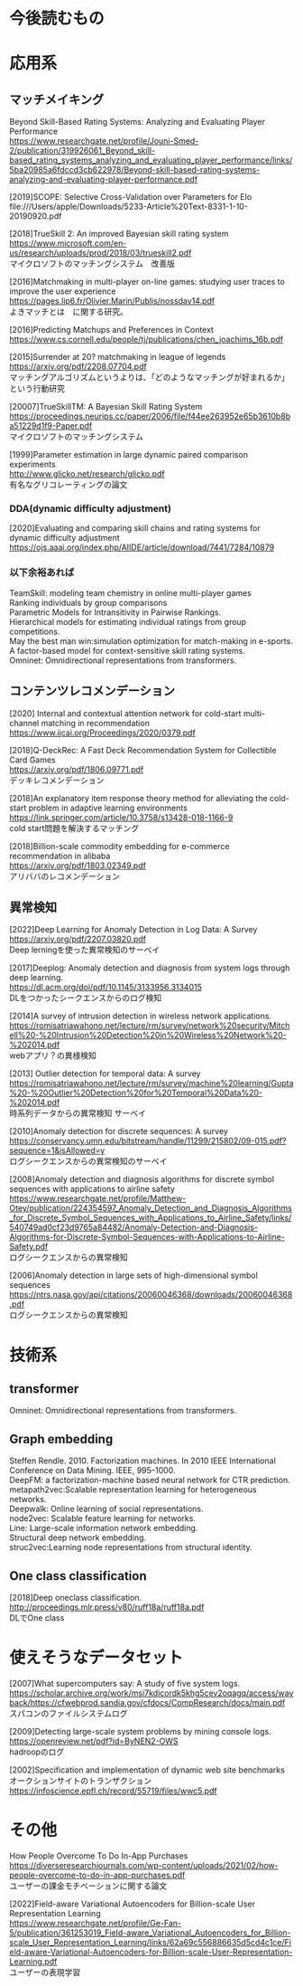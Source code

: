 # 今後読むもの 
# 応用系  
## マッチメイキング   
Beyond Skill-Based Rating Systems: Analyzing and Evaluating Player Performance  
https://www.researchgate.net/profile/Jouni-Smed-2/publication/319926061_Beyond_skill-based_rating_systems_analyzing_and_evaluating_player_performance/links/5ba20985a6fdccd3cb622978/Beyond-skill-based-rating-systems-analyzing-and-evaluating-player-performance.pdf  
  
[2019]SCOPE: Selective Cross-Validation over Parameters for Elo  
file:///Users/apple/Downloads/5233-Article%20Text-8331-1-10-20190920.pdf  
  

[2018]TrueSkill 2: An improved Bayesian skill rating system  
https://www.microsoft.com/en-us/research/uploads/prod/2018/03/trueskill2.pdf  
マイクロソフトのマッチングシステム　改善版  

[2016]Matchmaking in multi-player on-line games: studying user traces to improve the user experience  
https://pages.lip6.fr/Olivier.Marin/Publis/nossdav14.pdf  
よきマッチとは　に関する研究。

[2016]Predicting Matchups and Preferences in Context  
https://www.cs.cornell.edu/people/tj/publications/chen_joachims_16b.pdf  
  
[2015]Surrender at 20? matchmaking in league of legends  
https://arxiv.org/pdf/2208.07704.pdf  
マッチングアルゴリズムというよりは、「どのようなマッチングが好まれるか」という行動研究  
  
[20007]TrueSkillTM: A Bayesian Skill Rating System  
https://proceedings.neurips.cc/paper/2006/file/f44ee263952e65b3610b8ba51229d1f9-Paper.pdf  
マイクロソフトのマッチングシステム  
  
[1999]Parameter estimation in large dynamic paired comparison experiments  
http://www.glicko.net/research/glicko.pdf  
有名なグリコレーティングの論文  

### DDA(dynamic difficulty adjustment)  
[2020]Evaluating and comparing skill chains and rating systems for dynamic difficulty adjustment  
https://ojs.aaai.org/index.php/AIIDE/article/download/7441/7284/10879  

### 以下余裕あれば  
TeamSkill: modeling team chemistry in online multi-player games  
Ranking individuals by group comparisons  
Parametric Models for Intransitivity in Pairwise Rankings.  
Hierarchical models for estimating individual ratings from group competitions.  
May the best man win:simulation optimization for match-making in e-sports.  
A factor-based model for context-sensitive skill rating systems.  
Omninet: Omnidirectional representations from transformers. 
## コンテンツレコメンデーション  
[2020] Internal and contextual attention network for cold-start multi-channel matching in recommendation  
https://www.ijcai.org/Proceedings/2020/0379.pdf  
  
[2018]Q-DeckRec: A Fast Deck Recommendation System  for Collectible Card Games  
https://arxiv.org/pdf/1806.09771.pdf  
デッキレコメンデーション  
  
[2018]An explanatory item response theory method for alleviating the cold-start problem in adaptive learning environments  
https://link.springer.com/article/10.3758/s13428-018-1166-9  
cold start問題を解決するマッチング  
  
[2018]Billion-scale commodity embedding for e-commerce recommendation in alibaba  
https://arxiv.org/pdf/1803.02349.pdf  
アリババのレコメンデーション  
  
## 異常検知  
[2022]Deep Learning for Anomaly Detection in Log Data: A Survey  
https://arxiv.org/pdf/2207.03820.pdf  
Deep lerningを使った異常検知のサーベイ  
  
[2017]Deeplog: Anomaly detection and diagnosis from system logs through deep learning.  
https://dl.acm.org/doi/pdf/10.1145/3133956.3134015  
DLをつかったシークエンスからのログ検知  
  
[2014]A survey of intrusion detection in wireless network applications.   
https://romisatriawahono.net/lecture/rm/survey/network%20security/Mitchell%20-%20Intrusion%20Detection%20in%20Wireless%20Network%20-%202014.pdf  
webアプリ？の異様検知

[2013] Outlier detection for temporal data: A survey  
https://romisatriawahono.net/lecture/rm/survey/machine%20learning/Gupta%20-%20Outlier%20Detection%20for%20Temporal%20Data%20-%202014.pdf  
時系列データからの異常検知 サーベイ  
  
[2010]Anomaly detection for discrete sequences: A survey  
https://conservancy.umn.edu/bitstream/handle/11299/215802/09-015.pdf?sequence=1&isAllowed=y  
ログシークエンスからの異常検知のサーベイ  


[2008]Anomaly detection and diagnosis algorithms for discrete symbol sequences with applications to airline safety  
https://www.researchgate.net/profile/Matthew-Otey/publication/224354597_Anomaly_Detection_and_Diagnosis_Algorithms_for_Discrete_Symbol_Sequences_with_Applications_to_Airline_Safety/links/540749ad0cf23d9765a84482/Anomaly-Detection-and-Diagnosis-Algorithms-for-Discrete-Symbol-Sequences-with-Applications-to-Airline-Safety.pdf  
ログシークエンスからの異常検知  

[2006]Anomaly detection in large sets of high-dimensional symbol sequences  
https://ntrs.nasa.gov/api/citations/20060046368/downloads/20060046368.pdf  
ログシークエンスからの異常検知

  
# 技術系
## transformer  
Omninet: Omnidirectional representations from transformers.  
## Graph embedding  
Steffen Rendle. 2010. Factorization machines. In 2010 IEEE International Conference on Data Mining. IEEE, 995–1000.  
DeepFM: a factorization-machine based neural network for CTR prediction.  
metapath2vec:Scalable representation learning for heterogeneous networks.  
Deepwalk: Online learning of social representations.  
node2vec: Scalable feature learning for networks.  
Line: Large-scale information network embedding.  
Structural deep network embedding.  
struc2vec:Learning node representations from structural identity.  

## One class classification  
[2018]Deep oneclass classification.  
http://proceedings.mlr.press/v80/ruff18a/ruff18a.pdf  
DLでOne class



# 使えそうなデータセット  
[2007]What supercomputers say: A study of five system logs.
https://scholar.archive.org/work/msi7kdicordk5khg5cev2oqagq/access/wayback/https://cfwebprod.sandia.gov/cfdocs/CompResearch/docs/main.pdf  
スパコンのファイルシステムログ  
  
[2009]Detecting large-scale system problems by mining console logs.  
https://openreview.net/pdf?id=ByNEN2-OWS  
hadroopのログ
  
[2002]Specification and implementation of dynamic web site benchmarks  
オークションサイトのトランザクション  
https://infoscience.epfl.ch/record/55719/files/wwc5.pdf  
  



# その他  
How People Overcome To Do In-App Purchases  
https://diverseresearchjournals.com/wp-content/uploads/2021/02/how-people-overcome-to-do-in-app-purchases.pdf  
ユーザーの課金モチベーションに関する論文  
  
[2022]Field-aware Variational Autoencoders for Billion-scale User Representation Learning  
https://www.researchgate.net/profile/Ge-Fan-5/publication/361253019_Field-aware_Variational_Autoencoders_for_Billion-scale_User_Representation_Learning/links/62a69c556886635d5cd4c1ce/Field-aware-Variational-Autoencoders-for-Billion-scale-User-Representation-Learning.pdf  
ユーザーの表現学習
